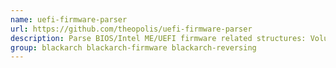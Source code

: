 ```yaml
---
name: uefi-firmware-parser
url: https://github.com/theopolis/uefi-firmware-parser
description: Parse BIOS/Intel ME/UEFI firmware related structures: Volumes, FileSystems, Files, etc.
group: blackarch blackarch-firmware blackarch-reversing
---
```

